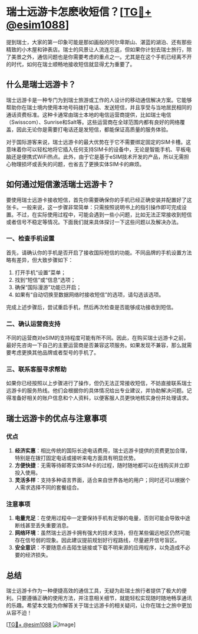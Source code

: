 # 瑞士远游卡怎麽收短信？[[TG💪+ @esim1088](https://t.me/s/esim1088)]

提到瑞士，大家的第一印象可能是那如画般的阿尔卑斯山、湛蓝的湖泊、还有那些精致的小木屋和钟表店。瑞士的风景让人流连忘返，但如果你计划去瑞士旅行，除了美景之外，通信问题也是你需要考虑的重点之一。尤其是在这个手机已经离不开的时代，如何在瑞士顺畅地接收短信就显得尤为重要了。

## 什么是瑞士远游卡？

瑞士远游卡是一种专门为到瑞士旅游或工作的人设计的移动通信解决方案。它能够帮助你在瑞士境内使用本地号码拨打电话、发送短信，并且享受与当地居民相同的通话资费标准。这种卡通常由瑞士本地的电信运营商提供，比如瑞士电信（Swisscom）、Sunrise和Salt等。这些运营商在全球范围内都有良好的网络覆盖，因此无论你是需要打电话还是发短信，都能保证高质量的服务体验。

对于国际游客来说，瑞士远游卡的最大优势在于它不需要绑定固定的SIM卡槽。这意味着你可以轻松地将它插入任何支持SIM卡的设备中，无论是智能手机、平板电脑还是便携式WiFi热点。此外，由于它是基于eSIM技术开发的产品，所以无需担心物理损坏或丢失的问题，也省去了更换实体SIM卡的麻烦。

## 如何通过短信激活瑞士远游卡？

要使用瑞士远游卡接收短信，首先你需要确保你的手机已经正确安装并配置好了这张卡。一般来说，这一步骤非常简单：只需按照说明书上的指引操作即可完成设置。不过，在实际使用过程中，可能会遇到一些小问题，比如无法正常接收到短信或者信号不稳定等情况。下面我们就来具体探讨一下这些问题以及解决办法。

### 一、检查手机设置

首先，请确认你的手机是否开启了接收国际短信的功能。不同品牌的手机设置方法略有差异，但大致步骤如下：

1. 打开手机“设置”菜单；
2. 找到“短信”或“信息”选项；
3. 确保“国际漫游”功能已开启；
4. 如果有“自动切换至数据网络时接收短信”的选项，请勾选该选项。

完成上述步骤后，尝试重启手机，然后再次检查是否能够成功接收到短信。

### 二、确认运营商支持

不同的运营商对eSIM的支持程度可能有所不同。因此，在购买瑞士远游卡之前，最好先咨询一下自己的主要运营商是否兼容这项服务。如果发现不兼容，那么就需要考虑更换其他品牌或者型号的手机了。

### 三、联系客服寻求帮助

如果你已经按照以上步骤进行了操作，但仍无法正常接收短信，不妨直接联系瑞士远游卡的服务热线。他们会根据你的具体情况给出专业建议，并协助解决问题。记得准备好相关的账户信息和个人资料，以便客服人员更快地核实身份并处理请求。

## 瑞士远游卡的优点与注意事项

### 优点

1. **经济实惠**：相比传统的国际长途电话费用，瑞士远游卡提供的资费更加合理，特别是在拨打固定电话或接听来电方面具有明显优势。
2. **方便快捷**：无需等待邮寄实体SIM卡的过程，随时随地都可以在线购买并立即投入使用。
3. **灵活多样**：支持多种语言界面，适合来自世界各地的用户；同时还可以根据个人需求选择不同的套餐组合。

### 注意事项

1. **电量充足**：在使用过程中一定要保持手机有足够的电量，否则可能会导致中途断线甚至丢失重要消息。
2. **网络环境**：虽然瑞士远游卡拥有强大的技术支持，但在某些偏远地区仍然可能存在信号弱的现象。因此建议提前规划好行程路线，尽量避开信号盲区。
3. **安全意识**：不要随意点击陌生链接或下载不明来源的应用程序，以免造成不必要的经济损失。

## 总结

瑞士远游卡作为一种便捷高效的通信工具，无疑为赴瑞士旅行者提供了极大的便利。只要遵循正确的使用方法，并注意相关细节，就能轻松实现随时随地畅享通讯的乐趣。希望本文能为你解答关于瑞士远游卡的相关疑问，让你在瑞士之旅中更加从容不迫！

[[TG💪+ @esim1088](https://t.me/s/esim1088) ![Image](https://i.postimg.cc/4NQfJmqS/Snipaste-2025-05-13-00-14-12.png)]